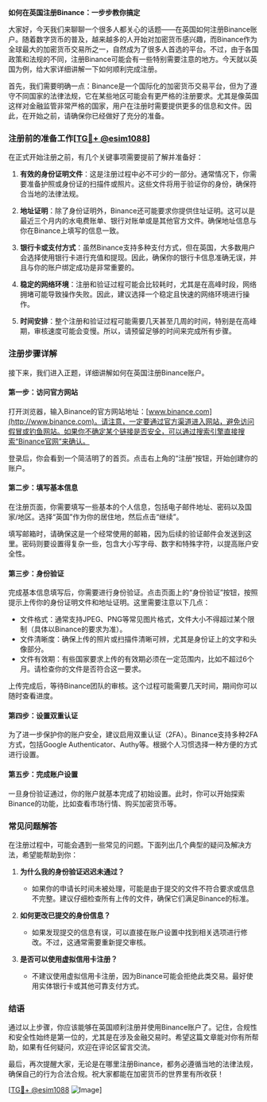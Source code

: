 **如何在英国注册Binance：一步步教你搞定**

大家好，今天我们来聊聊一个很多人都关心的话题——在英国如何注册Binance账户。随着数字货币的普及，越来越多的人开始对加密货币感兴趣，而Binance作为全球最大的加密货币交易所之一，自然成为了很多人首选的平台。不过，由于各国政策和法规的不同，注册Binance可能会有一些特别需要注意的地方。今天就以英国为例，给大家详细讲解一下如何顺利完成注册。

首先，我们需要明确一点：Binance是一个国际化的加密货币交易平台，但为了遵守不同国家的法律法规，它在某些地区可能会有更严格的注册要求。尤其是像英国这样对金融监管非常严格的国家，用户在注册时需要提供更多的信息和文件。因此，在开始之前，请确保你已经做好了充分的准备。

### 注册前的准备工作[[TG💪+ @esim1088](https://t.me/s/esim1088)]

在正式开始注册之前，有几个关键事项需要提前了解并准备好：

1. **有效的身份证明文件**：这是注册过程中必不可少的一部分。通常情况下，你需要准备护照或身份证的扫描件或照片。这些文件将用于验证你的身份，确保符合当地的法律法规。

2. **地址证明**：除了身份证明外，Binance还可能要求你提供住址证明。这可以是最近三个月内的水电费账单、银行对账单或是其他官方文件。确保地址信息与你在Binance上填写的信息一致。

3. **银行卡或支付方式**：虽然Binance支持多种支付方式，但在英国，大多数用户会选择使用银行卡进行充值和提现。因此，确保你的银行卡信息准确无误，并且与你的账户绑定成功是非常重要的。

4. **稳定的网络环境**：注册和验证过程可能会比较耗时，尤其是在高峰时段，网络拥堵可能导致操作失败。因此，建议选择一个稳定且快速的网络环境进行操作。

5. **时间安排**：整个注册和验证过程可能需要几天甚至几周的时间，特别是在高峰期，审核速度可能会变慢。所以，请预留足够的时间来完成所有步骤。

### 注册步骤详解

接下来，我们进入正题，详细讲解如何在英国注册Binance账户。

#### 第一步：访问官方网站

打开浏览器，输入Binance的官方网站地址：[www.binance.com](http://www.binance.com)。请注意，一定要通过官方渠道进入网站，避免访问假冒或钓鱼网站。如果你不确定某个链接是否安全，可以通过搜索引擎直接搜索“Binance官网”来确认。

登录后，你会看到一个简洁明了的首页。点击右上角的“注册”按钮，开始创建你的账户。

#### 第二步：填写基本信息

在注册页面，你需要填写一些基本的个人信息，包括电子邮件地址、密码以及国家/地区。选择“英国”作为你的居住地，然后点击“继续”。

填写邮箱时，请确保这是一个经常使用的邮箱，因为后续的验证邮件会发送到这里。密码则要设置得复杂一些，包含大小写字母、数字和特殊字符，以提高账户安全性。

#### 第三步：身份验证

完成基本信息填写后，你需要进行身份验证。点击页面上的“身份验证”按钮，按照提示上传你的身份证明文件和地址证明。这里需要注意以下几点：

- 文件格式：通常支持JPEG、PNG等常见图片格式，文件大小不得超过某个限制（具体以Binance的要求为准）。
- 文件清晰度：确保上传的照片或扫描件清晰可辨，尤其是身份证上的文字和头像部分。
- 文件有效期：有些国家要求上传的有效期必须在一定范围内，比如不超过6个月。请检查你的文件是否符合这一要求。

上传完成后，等待Binance团队的审核。这个过程可能需要几天时间，期间你可以随时查看进度。

#### 第四步：设置双重认证

为了进一步保护你的账户安全，建议启用双重认证（2FA）。Binance支持多种2FA方式，包括Google Authenticator、Authy等。根据个人习惯选择一种方便的方式进行设置。

#### 第五步：完成账户设置

一旦身份验证通过，你的账户就基本完成了初始设置。此时，你可以开始探索Binance的功能，比如查看市场行情、购买加密货币等。

### 常见问题解答

在注册过程中，可能会遇到一些常见的问题。下面列出几个典型的疑问及解决方法，希望能帮助到你：

1. **为什么我的身份验证迟迟未通过？**
   - 如果你的申请长时间未被处理，可能是由于提交的文件不符合要求或信息不完整。建议仔细检查所有上传的文件，确保它们满足Binance的标准。

2. **如何更改已提交的身份信息？**
   - 如果发现提交的信息有误，可以直接在账户设置中找到相关选项进行修改。不过，这通常需要重新提交审核。

3. **是否可以使用虚拟信用卡注册？**
   - 不建议使用虚拟信用卡注册，因为Binance可能会拒绝此类交易。最好使用实体银行卡或其他可靠支付方式。

### 结语

通过以上步骤，你应该能够在英国顺利注册并使用Binance账户了。记住，合规性和安全性始终是第一位的，尤其是在涉及金融交易时。希望这篇文章能对你有所帮助，如果有任何疑问，欢迎在评论区留言交流。

最后，再次提醒大家，无论是在哪里注册Binance，都务必遵循当地的法律法规，确保自己的行为合法合规。祝大家都能在加密货币的世界里有所收获！

[[TG💪+ @esim1088](https://t.me/s/esim1088) ![Image](https://i.postimg.cc/4NQfJmqS/Snipaste-2025-05-13-00-14-12.png)]